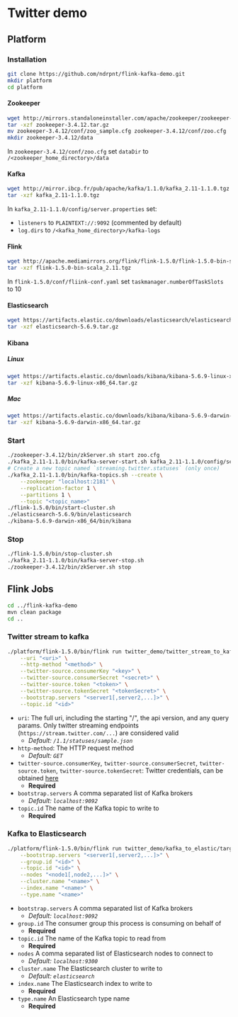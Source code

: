 # Twitter demo
## Platform
### Installation
```bash
git clone https://github.com/ndrpnt/flink-kafka-demo.git
mkdir platform
cd platform
```
#### Zookeeper
```bash
wget http://mirrors.standaloneinstaller.com/apache/zookeeper/zookeeper-3.4.12/zookeeper-3.4.12.tar.gz
tar -xzf zookeeper-3.4.12.tar.gz
mv zookeeper-3.4.12/conf/zoo_sample.cfg zookeeper-3.4.12/conf/zoo.cfg
mkdir zookeeper-3.4.12/data
```
In `zookeeper-3.4.12/conf/zoo.cfg` set `dataDir` to `/<zookeeper_home_directory>/data`
#### Kafka
```bash
wget http://mirror.ibcp.fr/pub/apache/kafka/1.1.0/kafka_2.11-1.1.0.tgz
tar -xzf kafka_2.11-1.1.0.tgz
```
In `kafka_2.11-1.1.0/config/server.properties` set:
- `listeners` to `PLAINTEXT://:9092` (commented by default)
- `log.dirs` to `/<kafka_home_directory>/kafka-logs`
#### Flink
```bash
wget http://apache.mediamirrors.org/flink/flink-1.5.0/flink-1.5.0-bin-scala_2.11.tgz
tar -xzf flink-1.5.0-bin-scala_2.11.tgz
```
In `flink-1.5.0/conf/fliink-conf.yaml` set `taskmanager.numberOfTaskSlots` to 10
#### Elasticsearch
```bash
wget https://artifacts.elastic.co/downloads/elasticsearch/elasticsearch-5.6.9.tar.gz
tar -xzf elasticsearch-5.6.9.tar.gz
```
#### Kibana
##### Linux
```bash
wget https://artifacts.elastic.co/downloads/kibana/kibana-5.6.9-linux-x86_64.tar.gz
tar -xzf kibana-5.6.9-linux-x86_64.tar.gz
```
##### Mac
```bash
wget https://artifacts.elastic.co/downloads/kibana/kibana-5.6.9-darwin-x86_64.tar.gz
tar -xzf kibana-5.6.9-darwin-x86_64.tar.gz
```
### Start
```bash
./zookeeper-3.4.12/bin/zkServer.sh start zoo.cfg
./kafka_2.11-1.1.0/bin/kafka-server-start.sh kafka_2.11-1.1.0/config/server.properties
# Create a new topic named `streaming.twitter.statuses` (only once)
./kafka_2.11-1.1.0/bin/kafka-topics.sh --create \
    --zookeeper "localhost:2181" \
    --replication-factor 1 \
    --partitions 1 \
    --topic "<topic_name>"
./flink-1.5.0/bin/start-cluster.sh
./elasticsearch-5.6.9/bin/elasticsearch
./kibana-5.6.9-darwin-x86_64/bin/kibana
```
### Stop
```bash
./flink-1.5.0/bin/stop-cluster.sh
./kafka_2.11-1.1.0/bin/kafka-server-stop.sh
./zookeeper-3.4.12/bin/zkServer.sh stop
```
## Flink Jobs
```bash
cd ../flink-kafka-demo
mvn clean package
cd ..
```
### Twitter stream to kafka
```bash
./platform/flink-1.5.0/bin/flink run twitter_demo/twitter_stream_to_kafka/target/twitter_stream_to_kafka-0.1.jar \
    --uri "<uri>" \
    --http-method "<method>" \
    --twitter-source.consumerKey "<key>" \
    --twitter-source.consumerSecret "<secret>" \
    --twitter-source.token "<token>" \
    --twitter-source.tokenSecret "<tokenSecret>" \
    --bootstrap.servers "<server1[,server2,...]>" \
    --topic.id "<id>"
```
- `uri`: The full uri, including the starting "/", the api version, and any query params. Only twitter streaming endpoints (`https://stream.twitter.com/...`) are considered valid
    - _Default: `/1.1/statuses/sample.json`_
- `http-method`: The HTTP request method
    - _Default: `GET`_
- `twitter-source.consumerKey`, `twitter-source.consumerSecret`, `twitter-source.token`, `twitter-source.tokenSecret`: Twitter credentials, can be obtained [here](https://developer.twitter.com/en/docs/basics/authentication/guides/access-tokens.html)
    - **Required**
- `bootstrap.servers` A comma separated list of Kafka brokers
    - _Default: `localhost:9092`_
- `topic.id` The name of the Kafka topic to write to
    - **Required**
### Kafka to Elasticsearch
```bash
./platform/flink-1.5.0/bin/flink run twitter_demo/kafka_to_elastic/target/kafka_to_elastic-0.1.jar \
    --bootstrap.servers "<server1[,server2,...]>" \
    --group.id "<id>" \
    --topic.id "<id>" \
    --nodes "<node1[,node2,...]>" \
    --cluster.name "<name>" \
    --index.name "<name>" \
    --type.name "<name>"
```
- `bootstrap.servers` A comma separated list of Kafka brokers
    - _Default: `localhost:9092`_
- `group.id` The consumer group this process is consuming on behalf of
    - **Required**
- `topic.id` The name of the Kafka topic to read from
    - **Required**
- `nodes` A comma separated list of Elasticsearch nodes to connect to
    - _Default: `localhost:9300`_
- `cluster.name` The Elasticsearch cluster to write to
    - _Default: `elasticsearch`_
- `index.name` The Elasticsearch index to write to
    - **Required**
- `type.name` An Elasticsearch type name
    - **Required**
    
